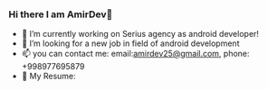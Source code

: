 ### Hi there I am AmirDev👋


- 🔭 I’m currently working on Serius agency as android developer!
- 🤔 I’m looking for a new job in field of android development
- 📫 you can contact me: email:amirdev25@gmail.com, phone: +998977695879
- :page_facing_up: My Resume:


